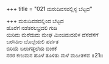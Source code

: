 +++
title = "021 ಮರುದಿವಸವಲ್ಲಿನ್ದ ಬೆಟ್ಟದ"

+++
ಮರುದಿವಸವಲ್ಲಿಂದ ಬೆಟ್ಟದ  
ಹೊರೆಗೆ ನಡೆತರಲಭ್ರದಲಿ ಗುಡಿ  
ಯಿರಿದು ಮೆರೆದುದು ಮೇಘ ಮಿಂಚಿದುದಖಿಳ ದೆಸೆದೆಸೆಗೆ   
ಬರಸಿಡಿಲ ಬೊಬ್ಬೆಯಲಿ ಪರ್ವತ  
ಬಿರಿಯೆ ಬಲುಗತ್ತಲೆಯ ಬಿಂಕಕೆ    
ನರರ ಕಣುಮನ ಹೂಳೆ ತೂಳಿತು ಮಳೆ ಮಹೀತಳವ     ॥21॥